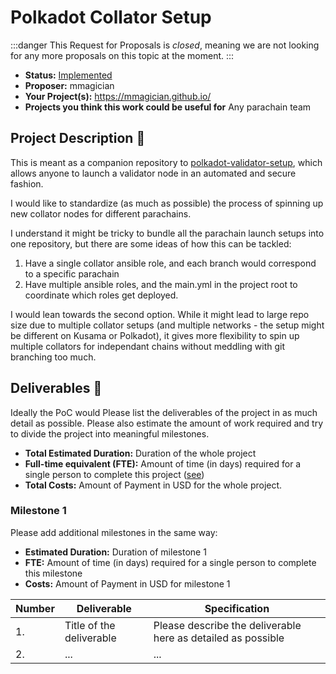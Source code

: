 # Polkadot Collator Setup

:::danger
This Request for Proposals is _closed_, meaning we are not looking for any more proposals on this topic at the moment.
:::

- **Status:** [Implemented](https://github.com/w3f/Grants-Program/blob/master/applications/unified_collator_node_deployment.md)
- **Proposer:** mmagician
- **Your Project(s):** https://mmagician.github.io/
- **Projects you think this work could be useful for** Any parachain team

## Project Description :page_facing_up:

This is meant as a companion repository to [polkadot-validator-setup](https://github.com/w3f/polkadot-validator-setup), which allows anyone to launch a validator node in an automated and secure fashion.

I would like to standardize (as much as possible) the process of spinning up new collator nodes for different parachains.

I understand it might be tricky to bundle all the parachain launch setups into one repository, but there are some ideas of how this can be tackled:

1. Have a single collator ansible role, and each branch would correspond to a specific parachain
2. Have multiple ansible roles, and the main.yml in the project root to coordinate which roles get deployed.

I would lean towards the second option. While it might lead to large repo size due to multiple collator setups (and multiple networks - the setup might be different on Kusama or Polkadot), it gives more flexibility to spin up multiple collators for independant chains without meddling with git branching too much.

## Deliverables :nut_and_bolt:

Ideally the PoC would
Please list the deliverables of the project in as much detail as possible. Please also estimate the amount of work required and try to divide the project into meaningful milestones.

- **Total Estimated Duration:** Duration of the whole project
- **Full-time equivalent (FTE):**  Amount of time (in days) required for a single person to complete this project ([see](https://en.wikipedia.org/wiki/Full-time_equivalent))
- **Total Costs:** Amount of Payment in USD for the whole project.

### Milestone 1

Please add additional milestones in the same way:
- **Estimated Duration:** Duration of milestone 1
- **FTE:**  Amount of time (in days) required for a single person to complete this milestone
- **Costs:** Amount of Payment in USD for milestone 1


| Number | Deliverable | Specification |
| ------------- | ------------- | ------------- |
| 1. | Title of the deliverable | Please describe the deliverable here as detailed as possible |  
| 2.  | ... |...|
